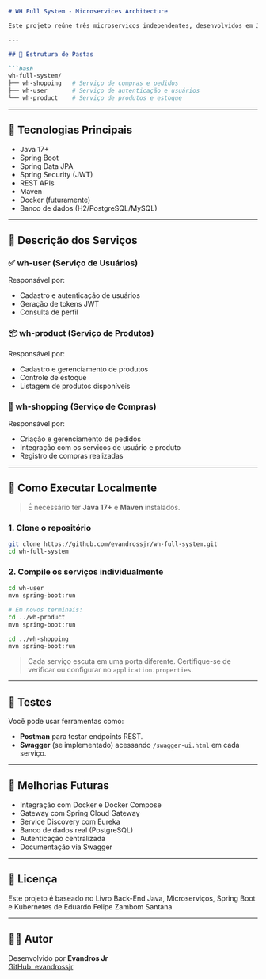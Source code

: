 ```markdown
# WH Full System - Microservices Architecture

Este projeto reúne três microserviços independentes, desenvolvidos em Java com Spring Boot, que juntos formam um sistema completo para gerenciamento de **usuários**, **produtos/estoque** e **compras/pedidos**.

---

## 📁 Estrutura de Pastas

```bash
wh-full-system/
├── wh-shopping   # Serviço de compras e pedidos
├── wh-user       # Serviço de autenticação e usuários
└── wh-product    # Serviço de produtos e estoque
```

---

## 🔧 Tecnologias Principais

- Java 17+
- Spring Boot
- Spring Data JPA
- Spring Security (JWT)
- REST APIs
- Maven
- Docker (futuramente)
- Banco de dados (H2/PostgreSQL/MySQL)

---

## 🧩 Descrição dos Serviços

### ✅ wh-user (Serviço de Usuários)
Responsável por:
- Cadastro e autenticação de usuários
- Geração de tokens JWT
- Consulta de perfil

### 📦 wh-product (Serviço de Produtos)
Responsável por:
- Cadastro e gerenciamento de produtos
- Controle de estoque
- Listagem de produtos disponíveis

### 🛒 wh-shopping (Serviço de Compras)
Responsável por:
- Criação e gerenciamento de pedidos
- Integração com os serviços de usuário e produto
- Registro de compras realizadas

---

## 🚀 Como Executar Localmente

> É necessário ter **Java 17+** e **Maven** instalados.

### 1. Clone o repositório
```bash
git clone https://github.com/evandrossjr/wh-full-system.git
cd wh-full-system
```

### 2. Compile os serviços individualmente

```bash
cd wh-user
mvn spring-boot:run

# Em novos terminais:
cd ../wh-product
mvn spring-boot:run

cd ../wh-shopping
mvn spring-boot:run
```

> Cada serviço escuta em uma porta diferente. Certifique-se de verificar ou configurar no `application.properties`.

---

## 🧪 Testes

Você pode usar ferramentas como:
- **Postman** para testar endpoints REST.
- **Swagger** (se implementado) acessando `/swagger-ui.html` em cada serviço.

---

## 📌 Melhorias Futuras

- Integração com Docker e Docker Compose
- Gateway com Spring Cloud Gateway
- Service Discovery com Eureka
- Banco de dados real (PostgreSQL)
- Autenticação centralizada
- Documentação via Swagger

---

## 📄 Licença

Este projeto é baseado no Livro Back-End Java, Microserviços, Spring Boot e Kubernetes de Eduardo Felipe Zambom Santana

---

## 🙋‍♂️ Autor

Desenvolvido por **Evandros Jr**  
[GitHub: evandrossjr](https://github.com/evandrossjr)

```
